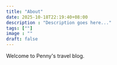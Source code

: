 ```yaml
---
title: "About"
date: 2025-10-18T22:19:40+08:00
description : "Description goes here..."
tags: [""]
image : ""
draft: false
---
```


Welcome to Penny's travel blog.
